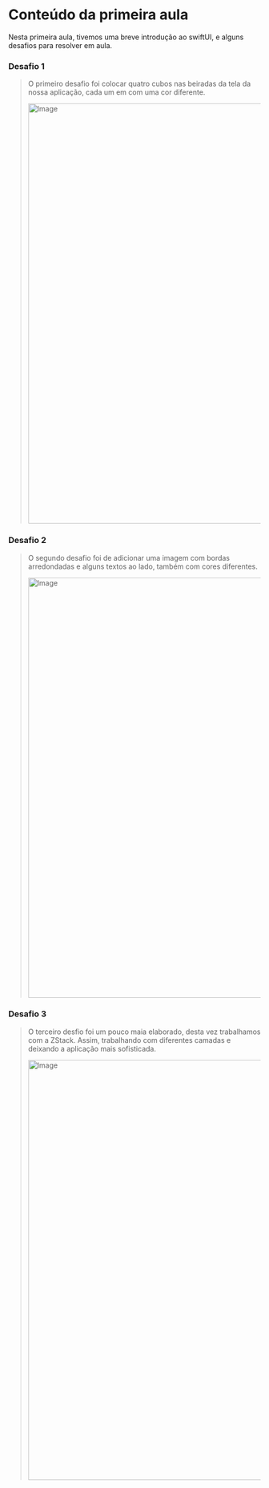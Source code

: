 # Conteúdo da primeira aula
Nesta primeira aula, tivemos uma breve introdução ao swiftUI, e alguns desafios para resolver em aula.

### Desafio 1
> O primeiro desafio foi colocar quatro cubos nas beiradas da tela da nossa aplicação, cada um em com uma cor diferente.
> 
> <img width="838" alt="Image" src="Aula1/Aula1/Assets.xcassets/Captura de Tela 2025-03-19 às 14.43.38.png" />


### Desafio 2
> O segundo desafio foi de adicionar uma imagem com bordas arredondadas e alguns textos ao lado, também com cores diferentes.
> 
> <img width="838" alt="Image" src="Aula1/Aula1/Assets.xcassets/Captura de Tela 2025-03-19 às 14.43.54.png" />


### Desafio 3
> O terceiro desfio foi um pouco maia elaborado, desta vez trabalhamos com a ZStack. Assim, trabalhando com diferentes camadas e deixando a aplicação mais sofisticada.
> 
> <img width="838" alt="Image" src="Aula1/Aula1/Assets.xcassets/Captura de Tela 2025-03-19 às 14.43.54.png" />
